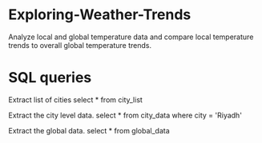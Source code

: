 # Exploring-Weather-Trends
Analyze local and global temperature data and compare local temperature trends to overall global temperature trends.

# SQL queries
Extract list of cities
select * from city_list


Extract the city level data.
select * from city_data where city = 'Riyadh'



Extract the global data.
select * from global_data
